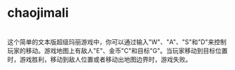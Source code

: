 # chaojimali
#
这个简单的文本版超级玛丽游戏中，你可以通过输入"W"、"A"、"S"和"D"来控制玩家的移动。游戏地图上有敌人"E"、金币"C"和目标"G"。当玩家移动到目标位置时，游戏胜利，移动到敌人位置或者移动出地图边界时，游戏失败。
